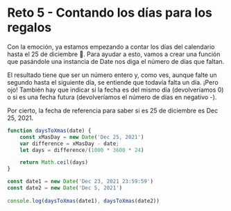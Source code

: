 # Reto 5 - Contando los días para los regalos

Con la emoción, ya estamos empezando a contar los días del calendario hasta el 25 de diciembre 📆.
Para ayudar a esto, vamos a crear una función que pasándole una instancia de Date nos diga el número de días que faltan.

El resultado tiene que ser un número entero y, como ves, aunque falte un segundo hasta el siguiente día, se entiende que todavía falta un día.
¡Pero ojo! También hay que indicar si la fecha es del mismo día (devolveríamos 0) o si es una fecha futura (devolveríamos el número de días en negativo -).

Por cierto, la fecha de referencia para saber si es 25 de diciembre es Dec 25, 2021.

```jsx harmony
function daysToXmas(date) {
    const xMasDay = new Date('Dec 25, 2021')
    var difference = xMasDay - date;
    let days = difference/(1000 * 3600 * 24)

    return Math.ceil(days)
}

const date1 = new Date('Dec 23, 2021 23:59:59')
const date2 = new Date('Dec 5, 2021')
    
console.log(daysToXmas(date1), daysToXmas(date2))
```